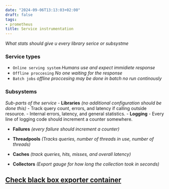 ```yaml
---
date: "2024-09-06T13:13:03+02:00"
draft: false
tags:
- prometheus
title: Service instrumentation
---
```


*What stats should give u every library serice or subsystme*

### Service types

-   `Online serving system` *Humans use and expect immidiete response*
-   `Offline proccesing` *No one waiting for the response*
-   `Batch jobs` *offline proccesing may be done in batch no run
    continously*

### Subsystems

*Sub-parts of the service* - **Libraries** *(no additional configuration
should be done this)* - Track query count, errors, and latency if
calling outside resource. - Internal errors, latency, and general
statistics. - **Logging** - Every line of logging code should increment
a counter somewhere.

-   **Failures** *(every failure should increment a counter)*

-   **Threadpools** *(Tracks queries, number of threads in use, number
    of threads)*

-   **Caches** *(track queries, hits, misses, and overall latency)*

-   **Collectors** *(Export gauge for how long the collection took in
    seconds)*

## [Check black box exporter container](https://github.com/prometheus/blackbox_exporter)
